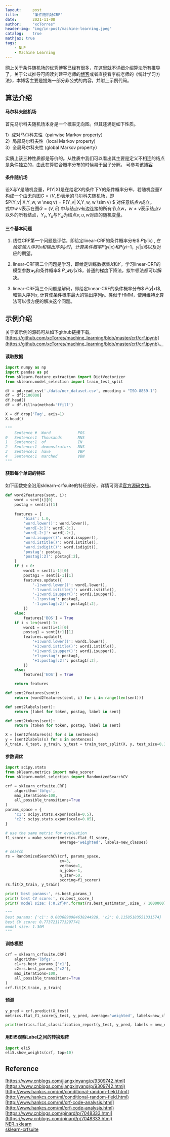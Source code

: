 ```yaml
---
layout:     post
title:      "条件随机场CRF"
date:       2021-11-08
author:     "xcTorres"
header-img: "img/in-post/machine-learning.jpeg"
catalog:    true
mathjax: true
tags:
    - NLP
    - Machine Learning
---   
```


网上关于条件随机场的优秀博客已经有很多，在这里就不详细介绍算法所有推导了，关于公式推导可阅读刘建平老师的[博客](https://www.cnblogs.com/pinard/p/7048333.html)或者直接看李航老师的《统计学习方法》，本博客主要是提炼一部分非公式的内容，并附上示例代码。

## 算法介绍  

#### 马尔科夫随机场  

首先马尔科夫随机场本身是一个概率无向图。但其还满足如下性质。

1）成对马尔科夫性（pairwise Markov property）  
2）局部马尔科夫性（local Markov property)  
3）全局马尔科夫性 (global Markov property）  

实质上该三种性质都是等价的。从性质中我们可以看出其主要是定义不相连的结点是条件独立的，由此在算联合概率分布的时候易于因子分解。 可参考该[博客](https://www.cnblogs.com/jiangxinyang/p/9309742.html)  

#### 条件随机场  
设X与Y是随机变量，P(Y|X)是在给定X的条件下Y的条件概率分布，若随机变量Y构成一个由无向图$G=(V,E)$表示的马尔科夫随机场，即  
$P(Y_v| X,Y_w, w \neq v) = P(Y_v| X,Y_w, w \sim v) $ 对任意结点v成立。  
式中$w~v$表示在图$G=(V,E)$ 中与结点v有边连接的所有节点w，$w \neq v$表示结点v以外的所有结点，$Y_v, Y_u$与$Y_w$为结点$v, u, w$对应的随机变量。

#### 三个基本问题

1. 线性CRF第一个问题是评估，即给定linear-CRF的条件概率分布$ 
𝑃(𝑦|𝑥) $, 在给定输入序列𝑥和输出序列𝑦时，计算条件概率$𝑃(𝑦𝑖|𝑥)$和$𝑃(𝑦𝑖−1，𝑦𝑖|𝑥)$以及对应的期望。

2. linear-CRF第二个问题是学习，即给定训练数据集𝑋和𝑌，学习linear-CRF的模型参数$𝑤_𝑘$和条件概率$
𝑃_𝑤(𝑦|𝑥)$，普通的梯度下降法，拟牛顿法都可以解决。 

3. linear-CRF第三个问题是解码，即给定linear-CRF的条件概率分布$
𝑃(𝑦|𝑥)$,和输入序列𝑥, 计算使条件概率最大的输出序列𝑦。类似于HMM，使用维特比算法可以很方便的解决这个问题。　

## 示例介绍  
关于该示例的源码可从如下github链接下载, [https://github.com/xcTorres/machine_learning/blob/master/crf/crf.ipynb](https://github.com/xcTorres/machine_learning/blob/master/crf/crf.ipynb)。
#### 读取数据  
```python
import numpy as np
import pandas as pd
from sklearn.feature_extraction import DictVectorizer
from sklearn.model_selection import train_test_split

df = pd.read_csv('./data/ner_dataset.csv', encoding = "ISO-8859-1")
df = df[:100000]
df.head()
df = df.fillna(method='ffill')

X = df.drop('Tag', axis=1)
X.head()  

"""
	Sentence #	Word	        POS
0	Sentence:1	Thousands       NNS
1	Sentence:1	of              IN
2	Sentence:1	demonstrators	NNS
3	Sentence:1	have	        VBP
4	Sentence:1	marched	        VBN
"""
```  

#### 获取每个单词的特征     
如下函数完全沿用sklearn-crfsuite的特征部分，详情可阅读[官方源码文档](https://sklearn-crfsuite.readthedocs.io/en/latest/tutorial.html#features)。
```python
def word2features(sent, i):
    word = sent[i][0]
    postag = sent[i][1]
    
    features = {
        'bias': 1.0, 
        'word.lower()': word.lower(), 
        'word[-3:]': word[-3:],
        'word[-2:]': word[-2:],
        'word.isupper()': word.isupper(),
        'word.istitle()': word.istitle(),
        'word.isdigit()': word.isdigit(),
        'postag': postag,
        'postag[:2]': postag[:2],
    }
    if i > 0:
        word1 = sent[i-1][0]
        postag1 = sent[i-1][1]
        features.update({
            '-1:word.lower()': word1.lower(),
            '-1:word.istitle()': word1.istitle(),
            '-1:word.isupper()': word1.isupper(),
            '-1:postag': postag1,
            '-1:postag[:2]': postag1[:2],
        })
    else:
        features['BOS'] = True
    if i < len(sent)-1:
        word1 = sent[i+1][0]
        postag1 = sent[i+1][1]
        features.update({
            '+1:word.lower()': word1.lower(),
            '+1:word.istitle()': word1.istitle(),
            '+1:word.isupper()': word1.isupper(),
            '+1:postag': postag1,
            '+1:postag[:2]': postag1[:2],
        })
    else:
        features['EOS'] = True

    return features

def sent2features(sent):
    return [word2features(sent, i) for i in range(len(sent))]

def sent2labels(sent):
    return [label for token, postag, label in sent]

def sent2tokens(sent):
    return [token for token, postag, label in sent]

X = [sent2features(s) for s in sentences]
y = [sent2labels(s) for s in sentences]  
X_train, X_test, y_train, y_test = train_test_split(X, y, test_size=0.33, random_state=0)
```
#### 参数调优
```python
import scipy.stats
from sklearn.metrics import make_scorer
from sklearn.model_selection import RandomizedSearchCV

crf = sklearn_crfsuite.CRF(
    algorithm='lbfgs',
    max_iterations=100,
    all_possible_transitions=True
)
params_space = {
    'c1': scipy.stats.expon(scale=0.5),
    'c2': scipy.stats.expon(scale=0.05),
}

# use the same metric for evaluation
f1_scorer = make_scorer(metrics.flat_f1_score,
                        average='weighted', labels=new_classes)

# search
rs = RandomizedSearchCV(crf, params_space,
                        cv=3,
                        verbose=1,
                        n_jobs=-1,
                        n_iter=50,
                        scoring=f1_scorer)
rs.fit(X_train, y_train)

print('best params:', rs.best_params_)
print('best CV score:', rs.best_score_)
print('model size: {:0.2f}M'.format(rs.best_estimator_.size_ / 1000000))

"""
best params: {'c1': 0.0036898984638244928, 'c2': 0.11585183551331574}
best CV score: 0.7737211773297741
model size: 1.30M
"""
```

#### 训练模型  

```python
crf = sklearn_crfsuite.CRF(
    algorithm='lbfgs',
    c1=rs.best_params_['c1'],
    c2=rs.best_params_['c2'],
    max_iterations=100,
    all_possible_transitions=True
)
crf.fit(X_train, y_train)
```


#### 预测
```python
y_pred = crf.predict(X_test)
metrics.flat_f1_score(y_test, y_pred, average='weighted', labels=new_classes)  

print(metrics.flat_classification_report(y_test, y_pred, labels = new_classes))
```

#### 用Eli5观察Label之间的转换矩阵
```python
import eli5
eli5.show_weights(crf, top=10)
```





## Reference
[https://www.cnblogs.com/jiangxinyang/p/9309742.html](https://www.cnblogs.com/jiangxinyang/p/9309742.html)  
[http://www.hankcs.com/ml/conditional-random-field.html](http://www.hankcs.com/ml/conditional-random-field.html)  
[http://www.hankcs.com/ml/crf-code-analysis.html](http://www.hankcs.com/ml/crf-code-analysis.html)  
[https://www.cnblogs.com/pinard/p/7048333.html](https://www.cnblogs.com/pinard/p/7048333.html)  
[NER_sklearn](https://github.com/susanli2016/NLP-with-Python/blob/master/NER_sklearn.ipynb)  
[sklearn-crfsuite](https://sklearn-crfsuite.readthedocs.io/en/latest/)
